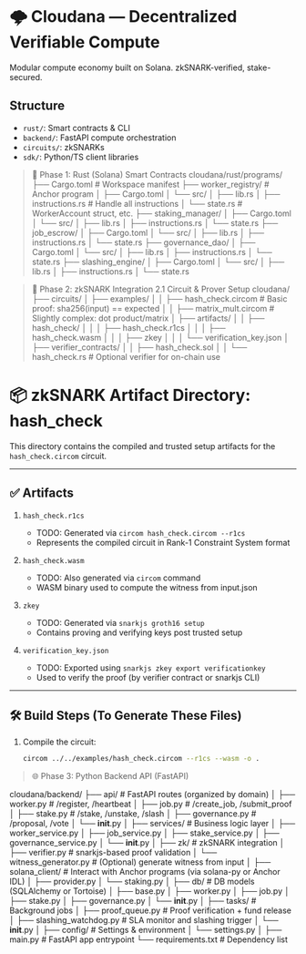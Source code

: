 # 🌩️ Cloudana — Decentralized Verifiable Compute

Modular compute economy built on Solana. zkSNARK-verified, stake-secured.

## Structure

- `rust/`: Smart contracts & CLI
- `backend/`: FastAPI compute orchestration
- `circuits/`: zkSNARKs
- `sdk/`: Python/TS client libraries

> 🚀 Phase 1: Rust (Solana) Smart Contracts
cloudana/rust/programs/
├── Cargo.toml                    # Workspace manifest
├── worker_registry/             # Anchor program
│   ├── Cargo.toml
│   └── src/
│       ├── lib.rs
│       ├── instructions.rs      # Handle all instructions
│       └── state.rs             # WorkerAccount struct, etc.
├── staking_manager/
│   ├── Cargo.toml
│   └── src/
│       ├── lib.rs
│       ├── instructions.rs
│       └── state.rs
├── job_escrow/
│   ├── Cargo.toml
│   └── src/
│       ├── lib.rs
│       ├── instructions.rs
│       └── state.rs
├── governance_dao/
│   ├── Cargo.toml
│   └── src/
│       ├── lib.rs
│       ├── instructions.rs
│       └── state.rs
├── slashing_engine/
│   ├── Cargo.toml
│   └── src/
│       ├── lib.rs
│       ├── instructions.rs
│       └── state.rs

> 🧪 Phase 2: zkSNARK Integration
> 2.1 Circuit & Prover Setup
cloudana/
├── circuits/
│   ├── examples/
│   │   ├── hash_check.circom        # Basic proof: sha256(input) == expected
│   │   ├── matrix_mult.circom       # Slightly complex: dot product/matrix
│   ├── artifacts/
│   │   ├── hash_check/
│   │   │   ├── hash_check.r1cs
│   │   │   ├── hash_check.wasm
│   │   │   ├── zkey
│   │   │   └── verification_key.json
│   ├── verifier_contracts/
│   │   ├── hash_check.sol
│   │   └── hash_check.rs            # Optional verifier for on-chain use

# 📦 zkSNARK Artifact Directory: hash_check

This directory contains the compiled and trusted setup artifacts for the `hash_check.circom` circuit.

---

## ✅ Artifacts

1. `hash_check.r1cs`
   - TODO: Generated via `circom hash_check.circom --r1cs`
   - Represents the compiled circuit in Rank-1 Constraint System format

2. `hash_check.wasm`
   - TODO: Also generated via `circom` command
   - WASM binary used to compute the witness from input.json

3. `zkey`
   - TODO: Generated via `snarkjs groth16 setup`
   - Contains proving and verifying keys post trusted setup

4. `verification_key.json`
   - TODO: Exported using `snarkjs zkey export verificationkey`
   - Used to verify the proof (by verifier contract or snarkjs CLI)

---

## 🛠️ Build Steps (To Generate These Files)

1. Compile the circuit:
   ```bash
   circom ../../examples/hash_check.circom --r1cs --wasm -o .

> 🌐 Phase 3: Python Backend API (FastAPI)

cloudana/backend/
├── api/                         # FastAPI routes (organized by domain)
│   ├── worker.py                # /register, /heartbeat
│   ├── job.py                   # /create_job, /submit_proof
│   ├── stake.py                 # /stake, /unstake, /slash
│   ├── governance.py            # /proposal, /vote
│   └── __init__.py
│
├── services/                    # Business logic layer
│   ├── worker_service.py
│   ├── job_service.py
│   ├── stake_service.py
│   ├── governance_service.py
│   └── __init__.py
│
├── zk/                          # zkSNARK integration
│   ├── verifier.py              # snarkjs-based proof validation
│   └── witness_generator.py     # (Optional) generate witness from input
│
├── solana_client/               # Interact with Anchor programs (via solana-py or Anchor IDL)
│   ├── provider.py
│   └── staking.py
│
├── db/                          # DB models (SQLAlchemy or Tortoise)
│   ├── base.py
│   ├── worker.py
│   ├── job.py
│   ├── stake.py
│   ├── governance.py
│   └── __init__.py
│
├── tasks/                       # Background jobs
│   ├── proof_queue.py           # Proof verification + fund release
│   ├── slashing_watchdog.py     # SLA monitor and slashing trigger
│   └── __init__.py
│
├── config/                      # Settings & environment
│   └── settings.py
│
├── main.py                      # FastAPI app entrypoint
└── requirements.txt             # Dependency list
